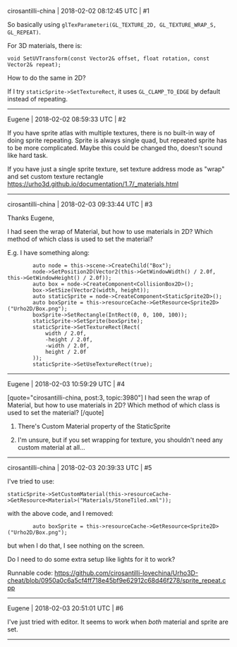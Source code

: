 cirosantilli-china | 2018-02-02 08:12:45 UTC | #1

So basically using `glTexParameteri(GL_TEXTURE_2D, GL_TEXTURE_WRAP_S, GL_REPEAT)`.



For 3D materials, there is:

```
void SetUVTransform(const Vector2& offset, float rotation, const Vector2& repeat);
```

How to do the same in 2D?

If I try `staticSprite->SetTextureRect`, it uses `GL_CLAMP_TO_EDGE` by default instead of repeating.

-------------------------

Eugene | 2018-02-02 08:59:33 UTC | #2

If you have sprite atlas with multiple textures, there is no built-in way of doing sprite repeating. Sprite is always single quad, but repeated sprite has to be more complicated. Maybe this could be changed tho, doesn't sound like hard task.

If you have just a single sprite texture, set texture address mode as "wrap" and set custom texture rectangle
https://urho3d.github.io/documentation/1.7/_materials.html

-------------------------

cirosantilli-china | 2018-02-03 09:33:44 UTC | #3

Thanks Eugene,

I had seen the wrap of Material, but how to use materials in 2D? Which method of which class is used to set the material?

E.g. I have something along:

```
        auto node = this->scene->CreateChild("Box");
        node->SetPosition2D(Vector2(this->GetWindowWidth() / 2.0f, this->GetWindowHeight() / 2.0f));
        auto box = node->CreateComponent<CollisionBox2D>();
        box->SetSize(Vector2(width, height));
        auto staticSprite = node->CreateComponent<StaticSprite2D>();
        auto boxSprite = this->resourceCache->GetResource<Sprite2D>("Urho2D/Box.png");
        boxSprite->SetRectangle(IntRect(0, 0, 100, 100));
        staticSprite->SetSprite(boxSprite);
        staticSprite->SetTextureRect(Rect(
            width / 2.0f,
            -height / 2.0f,
            -width / 2.0f,
            height / 2.0f
        ));
        staticSprite->SetUseTextureRect(true);
```

-------------------------

Eugene | 2018-02-03 10:59:29 UTC | #4

[quote="cirosantilli-china, post:3, topic:3980"]
I had seen the wrap of Material, but how to use materials in 2D? Which method of which class is used to set the material?
[/quote]

1. There's Custom Material property of the StaticSprite

2. I'm unsure, but if you set wrapping for texture, you shouldn't need any custom material at all...

-------------------------

cirosantilli-china | 2018-02-03 20:39:33 UTC | #5

I've tried to use:

```
staticSprite->SetCustomMaterial(this->resourceCache->GetResource<Material>("Materials/StoneTiled.xml"));
```

with the above code, and I removed:

```
        auto boxSprite = this->resourceCache->GetResource<Sprite2D>("Urho2D/Box.png");
```

but when I do that, I see nothing on the screen.

Do I need to do some extra setup like lights for it to work?

Runnable code: https://github.com/cirosantilli-lovechina/Urho3D-cheat/blob/0950a0c6a5cf4ff718e45bf9e62912c68d46f278/sprite_repeat.cpp

-------------------------

Eugene | 2018-02-03 20:51:01 UTC | #6

I've just tried with editor. It seems to work when _both_ material and sprite are set.

-------------------------


